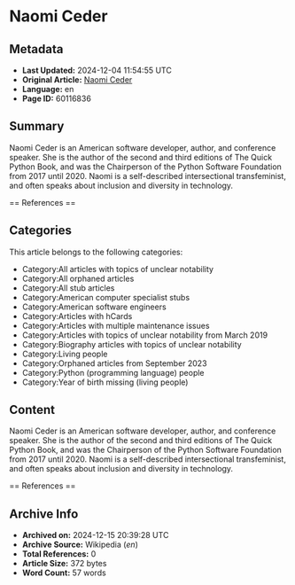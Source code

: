 # Naomi Ceder

## Metadata
- **Last Updated:** 2024-12-04 11:54:55 UTC
- **Original Article:** [Naomi Ceder](https://en.wikipedia.org/wiki/Naomi_Ceder)
- **Language:** en
- **Page ID:** 60116836

## Summary
Naomi Ceder is an American software developer, author, and conference speaker. She is the author of the second and third editions of The Quick Python Book, and was the Chairperson of the Python Software Foundation from 2017 until 2020. Naomi is a self-described intersectional transfeminist, and often speaks about inclusion and diversity in technology.


== References ==

## Categories
This article belongs to the following categories:

- Category:All articles with topics of unclear notability
- Category:All orphaned articles
- Category:All stub articles
- Category:American computer specialist stubs
- Category:American software engineers
- Category:Articles with hCards
- Category:Articles with multiple maintenance issues
- Category:Articles with topics of unclear notability from March 2019
- Category:Biography articles with topics of unclear notability
- Category:Living people
- Category:Orphaned articles from September 2023
- Category:Python (programming language) people
- Category:Year of birth missing (living people)

## Content

Naomi Ceder is an American software developer, author, and conference speaker. She is the author of the second and third editions of The Quick Python Book, and was the Chairperson of the Python Software Foundation from 2017 until 2020. Naomi is a self-described intersectional transfeminist, and often speaks about inclusion and diversity in technology.


== References ==

## Archive Info
- **Archived on:** 2024-12-15 20:39:28 UTC
- **Archive Source:** Wikipedia (_en_)
- **Total References:** 0
- **Article Size:** 372 bytes
- **Word Count:** 57 words
